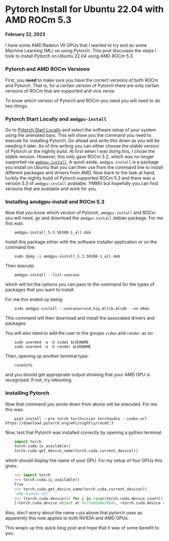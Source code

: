 # Pytorch Install for Ubuntu 22.04 with AMD ROCm 5.3
#### February 22, 2023

I have some AMD Radeon VII GPUs that I wanted to try and do some Machine Learning (ML) on using Pytorch.  This post discusses the steps I took to install Pytorch on Ubuntu 22.04 using AMD ROCm 5.3.

### Pytorch and AMD ROCm Versions

First, you __need__ to make sure you have the correct versions of both ROCm and Pytorch.  That is, for a certain version of Pytorch there are only certain versions of ROCm that are supported and vice versa.

To know which version of Pytorch and ROCm you need you will need to do two things.

### Pytorch Start Locally and `amdgpu-install`

Go to [Pytorch Start Locally](https://pytorch.org/get-started/locally/) and select the software setup of your system using the animated bars.  This will show you the command you need to execute for installing Pytorch.  Go ahead and write this down as you will be needing it later.  As of this writing you can either choose the stable version of Pytorch or the nightly build.  At first when I was doing this, I chose the stable version.  However, this only gave ROCm 5.2, which was no longer supported via [`amdgpu-install`](https://repo.radeon.com/amdgpu-install/).  A quick aside, `amdgpu-install` is a package you install on Ubuntu that you can then use from the command line to install different packages and drivers from AMD.  Now back to the task at hand, luckily the nightly build of Pytorch supported ROCm 5.3 and there was a version 5.3 of `amdgpu-install` available.  YMMV but hopefully you can find versions that are available and work for you.

### Installing amdgpu-install and ROCm 5.3

Now that you know which version of Pytorch, `amdgpu-install` and ROCm you will need, go and download the `amdgpu-install` debian package.  For me this was:
```
    amdgpu-install_5.3.50300-1_all.deb
```

Install this package either with the software installer application or on the command line:
```
    sudo dpkg -i amdgpu-install_5.3.50300-1_all.deb
```

Then execute:
```
    amdgpu-install --list-usecase
```
which will list the options you can pass to the command for the types of packages that you want to install.

For me this ended up being:
```
    sudo amdgpu-install --usecase=rocm,hip,mllib,mlsdk --no-dkms
```
This command will then download and install the associated drivers and packages.

You will also need to add the user to the groups `video` and `render` as so:

```
    sudo usermod -a -G video $LOGNAME
    sudo usermod -a -G render $LOGNAME
```

Then, opening up another terminal type:

```
    rocminfo
```
and you should get appropriate output showing that your AMD GPU is recognized.  If not, try rebooting.


### Installing Pytorch

Now that command you wrote down from above will be executed.  For me this was:
```
    pip3 install --pre torch torchvision torchaudio --index-url https://download.pytorch.org/whl/nightly/rocm5.3
```

Now, test that Pytorch was installed correctly by opening a python terminal:

```python
    import torch
    torch.cuda.is_available()
    torch.cuda.get_device_name(torch.cuda.current_device())
```
which should display the name of your GPU.  For my setup of four GPUs this gives:

```python
    >>> import torch
    >>> torch.cuda.is_available()
    True    
    >>> torch.cuda.get_device_name(torch.cuda.current_device())
    'AMD Radeon VII'
    >>> [torch.cuda.device(i) for i in range(torch.cuda.device_count())]
    [<torch.cuda.device object at 0x7fa45b8a26b0>, <torch.cuda.device object at 0x7fa45b8ffcd0>, <torch.cuda.device object at 0x7fa45b5247c0>, <torch.cuda.device object at 0x7fa45b524760>]
```

Also, don't worry about the name `cuda` above that pytorch uses as apparently this now applies to both NVIDIA and AMD GPUs.

This wraps up this quick blog post and hope that it was of some benefit to you.
